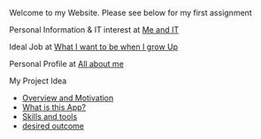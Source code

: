 Welcome to my Website. Please see below for my first assignment 


Personal Information & IT interest at
[Me and IT](/RMIT/meandit)

Ideal Job at
[What I want to be when I grow Up](/RMIT/idealjob)

Personal Profile at
[All about me](/RMIT/personalprofile)


My Project Idea
* [Overview and Motivation](/RMIT/overviewmotivation)
* [What is this App?](/RMIT/description)
* [Skills and tools](/RMIT/skillsandtools)
* [desired outcome](/RMIT/outcome)

